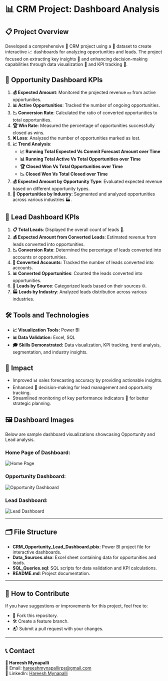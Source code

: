 # 📊 CRM Project: Dashboard Analysis

## 📋 Project Overview
Developed a comprehensive 🤝 CRM project using a 📂 dataset to create interactive 📈 dashboards for analyzing opportunities and leads. The project focused on extracting key insights 🧠 and enhancing decision-making capabilities through data visualization 🎨 and KPI tracking 📌.

## 📌 Opportunity Dashboard KPIs
1. **💰 Expected Amount**: Monitored the projected revenue 💵 from active opportunities.
2. **📊 Active Opportunities**: Tracked the number of ongoing opportunities.
3. **📉 Conversion Rate**: Calculated the ratio of converted opportunities to total opportunities.
4. **🏆 Win Rate**: Measured the percentage of opportunities successfully closed as wins.
5. **❌ Loss**: Analyzed the number of opportunities marked as lost.
6. **📈 Trend Analysis**:
   - **📈 Running Total Expected Vs Commit Forecast Amount over Time**
   - **📊 Running Total Active Vs Total Opportunities over Time**
   - **🏆 Closed Won Vs Total Opportunities over Time**
   - **📉 Closed Won Vs Total Closed over Time**
7. **💰 Expected Amount by Opportunity Type**: Evaluated expected revenue based on different opportunity types.
8. **🏢 Opportunities by Industry**: Segmented and analyzed opportunities across various industries 🏭.

## 📌 Lead Dashboard KPIs
1. **📋 Total Leads**: Displayed the overall count of leads 🧾.
2. **💰 Expected Amount from Converted Leads**: Estimated revenue from leads converted into opportunities.
3. **📉 Conversion Rate**: Determined the percentage of leads converted into accounts or opportunities.
4. **🏢 Converted Accounts**: Tracked the number of leads converted into accounts.
5. **📊 Converted Opportunities**: Counted the leads converted into opportunities.
6. **🌟 Leads by Source**: Categorized leads based on their sources 🌐.
7. **🏭 Leads by Industry**: Analyzed leads distribution across various industries.

## 🛠️ Tools and Technologies
- **📈 Visualization Tools:** Power BI
- **📊 Data Validation:** Excel, SQL
- **🎓 Skills Demonstrated:** Data visualization, KPI tracking, trend analysis, segmentation, and industry insights.

## 🌟 Impact
- Improved 📊 sales forecasting accuracy by providing actionable insights.
- Enhanced 🧠 decision-making for lead management and opportunity tracking.
- Streamlined monitoring of key performance indicators 📌 for better strategic planning.

## 🖼️ Dashboard Images
Below are sample dashboard visualizations showcasing Opportunity and Lead analysis.

### Home Page of Dashboard:
![Home Page](https://i.postimg.cc/TwC1xNcT/Screenshot-2024-12-31-211220.png)

### Opportunity Dashboard:
![Opportunity Dashboard](https://i.postimg.cc/7L4SYcSz/Screenshot-2024-12-31-211108.png)

### Lead Dashboard:
![Lead Dashboard](https://i.postimg.cc/HspxngNd/Screenshot-2024-12-31-211148.png)

---

## 🗂️ File Structure
- **CRM_Opportunity_Lead_Dashboard.pbix**: Power BI project file for interactive dashboards.
- **Data_Sources.xlsx**: Excel sheet containing data for opportunities and leads.
- **SQL_Queries.sql**: SQL scripts for data validation and KPI calculations.
- **README.md**: Project documentation.

---

## 🤝 How to Contribute
If you have suggestions or improvements for this project, feel free to:
- 🍴 Fork this repository.
- 🛠️ Create a feature branch.
- 📬 Submit a pull request with your changes.

---

## 📞 Contact
**👤 Hareesh Mynapalli**  
📧 Email: [hareeshmynapallirps@gmail.com](mailto:hareeshmynapallirps@gmail.com)  
🔗 LinkedIn: [Hareesh Mynapalli](https://www.linkedin.com/in/hareesh-m-695826232/)
